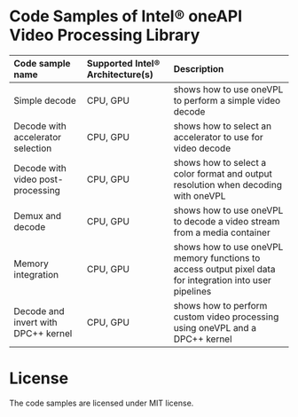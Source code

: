 # Code Samples of Intel® oneAPI Video Processing Library

| Code sample name                    | Supported Intel® Architecture(s) | Description
|:---                                 |:---                               |:---
| Simple decode                       | CPU, GPU | shows how to use oneVPL to perform a simple video decode
| Decode with accelerator selection   | CPU, GPU | shows how to select an accelerator to use for video decode
| Decode with video post-processing   | CPU, GPU | shows how to select a color format and output resolution when decoding with oneVPL
| Demux and decode                    | CPU, GPU | shows how to use oneVPL to decode a video stream from a media container
| Memory integration                  | CPU, GPU | shows how to use oneVPL memory functions to access output pixel data for integration into user pipelines
| Decode and invert with DPC++ kernel | CPU, GPU | shows how to perform custom video processing using oneVPL and a DPC++ kernel

# License
The code samples are licensed under MIT license.
